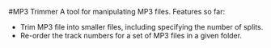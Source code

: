 #MP3 Trimmer
A tool for manipulating MP3 files. Features so far:

 - Trim MP3 file into smaller files, including specifying the number of splits.
 - Re-order the track numbers for a set of MP3 files in a given folder.
